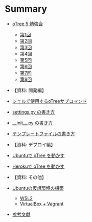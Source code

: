 # Summary

* [oTree 5 勉強会](README.md)
    * [第1回](day1.md)
    * [第2回](day2.md)
    * [第3回](day3.md)
    * [第4回](day4.md)
    * [第5回](day5.md)
    * [第6回](day6.md)
    * [第7回](day7.md)
    * [第8回](day8.md)



* 【資料: 開発編】

* [シェルで使用するoTreeサブコマンド](otree_ref/cmd.md)
* [settings.py の書き方](otree_ref/settings.md)
* [\_\_init\_\_.py の書き方](otree_ref/init.md)
* [テンプレートファイルの書き方](otree_ref/templatefile.md)


* 【資料: デプロイ編】

* [Ubuntuで oTree を動かす](server_setup/README.md)
* [Herokuで oTree を動かす](heroku/README.md)


* 【資料: その他】

* [Ubuntuの仮想環境の構築](ubuntu/README.md)
    * [WSL2](ubuntu/wsl2.md)
    * [VirtualBox + Vagrant](ubuntu/vagrant.md)

* [参考文献](references/README.md)
